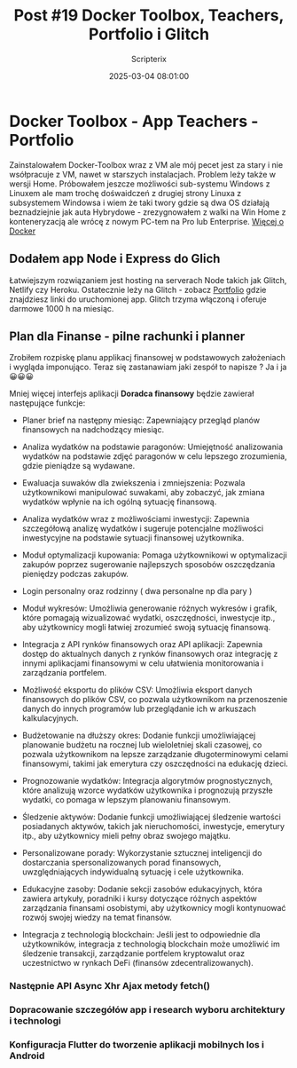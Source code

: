 ﻿---
title: "Post #19 Docker Toolbox, Teachers, Portfolio i Glitch"
date: 2025-03-04 08:01:00
author: Scripterix
slug: 19-post-glitch
post_id: 553
categories:
  - "Design Hub"
  - "Wyzwanie"
tags:
  - "design-layout"
  - "portfolio"
original_url: "https://opengateweb.com/posts/19-post-glitch/"
---

# Docker Toolbox - App Teachers - Portfolio

Zainstalowałem Docker-Toolbox wraz z VM ale mój pecet jest za stary i nie wsółpracuje z VM, nawet w starszych instalacjach. Problem leży także w wersji Home. Próbowałem jeszcze możliwości sub-systemu Windows z Linuxem ale mam trochę dośwaidczeń z drugiej strony Linuxa z subsystemem Windowsa i wiem że taki twory gdzie są dwa OS działają beznadziejnie jak auta Hybrydowe - zrezygnowałem z walki na Win Home z konteneryzacją ale wrócę z nowym PC-tem na Pro lub Enterprise. [Więcej o Docker](https://opengateweb.com/posts/16-post-docker/)

## Dodałem app Node i Express do Glich

Łatwiejszym rozwiązaniem jest hosting na serverach Node takich jak Glitch, Netlify czy Heroku. Ostatecznie leży na Glitch - zobacz [Portfolio](https://portfolio.opengateweb.com/) gdzie znajdziesz linki do uruchomionej app. Glitch trzyma włączoną i oferuje darmowe 1000 h na miesiąc.

## Plan dla Finanse - pilne rachunki i planner

Zrobiłem rozpiskę planu applikacj finansowej w podstawowych założeniach i wygląda imponująco. Teraz się zastanawiam jaki zespół to napisze ? Ja i ja 😀😀😀

Mniej więcej interfejs aplikacji **Doradca finansowy** będzie zawierał następujące funkcje:

- Planer brief na następny miesiąc: Zapewniający przegląd planów finansowych na nadchodzący miesiąc.

- Analiza wydatków na podstawie paragonów: Umiejętność analizowania wydatków na podstawie zdjęć paragonów w celu lepszego zrozumienia, gdzie pieniądze są wydawane.

- Ewaluacja suwaków dla zwiekszenia i zmniejszenia: Pozwala użytkownikowi manipulować suwakami, aby zobaczyć, jak zmiana wydatków wpłynie na ich ogólną sytuację finansową.

- Analiza wydatków wraz z możliwościami inwestycji: Zapewnia szczegółową analizę wydatków i sugeruje potencjalne możliwości inwestycyjne na podstawie sytuacji finansowej użytkownika.

- Moduł optymalizacji kupowania: Pomaga użytkownikowi w optymalizacji zakupów poprzez sugerowanie najlepszych sposobów oszczędzania pieniędzy podczas zakupów.

- Login personalny oraz rodzinny ( dwa personalne np dla pary )

- Moduł wykresów: Umożliwia generowanie różnych wykresów i grafik, które pomagają wizualizować wydatki, oszczędności, inwestycje itp., aby użytkownicy mogli łatwiej zrozumieć swoją sytuację finansową.

- Integracja z API rynków finansowych oraz API aplikacji: Zapewnia dostęp do aktualnych danych z rynków finansowych oraz integrację z innymi aplikacjami finansowymi w celu ułatwienia monitorowania i zarządzania portfelem.

- Możliwość eksportu do plików CSV: Umożliwia eksport danych finansowych do plików CSV, co pozwala użytkownikom na przenoszenie danych do innych programów lub przeglądanie ich w arkuszach kalkulacyjnych.

- Budżetowanie na dłuższy okres: Dodanie funkcji umożliwiającej planowanie budżetu na rocznej lub wieloletniej skali czasowej, co pozwala użytkownikom na lepsze zarządzanie długoterminowymi celami finansowymi, takimi jak emerytura czy oszczędności na edukację dzieci.

- Prognozowanie wydatków: Integracja algorytmów prognostycznych, które analizują wzorce wydatków użytkownika i prognozują przyszłe wydatki, co pomaga w lepszym planowaniu finansowym.

- Śledzenie aktywów: Dodanie funkcji umożliwiającej śledzenie wartości posiadanych aktywów, takich jak nieruchomości, inwestycje, emerytury itp., aby użytkownicy mieli pełny obraz swojego majątku.

- Personalizowane porady: Wykorzystanie sztucznej inteligencji do dostarczania spersonalizowanych porad finansowych, uwzględniających indywidualną sytuację i cele użytkownika.

- Edukacyjne zasoby: Dodanie sekcji zasobów edukacyjnych, która zawiera artykuły, poradniki i kursy dotyczące różnych aspektów zarządzania finansami osobistymi, aby użytkownicy mogli kontynuować rozwój swojej wiedzy na temat finansów.

- Integracja z technologią blockchain: Jeśli jest to odpowiednie dla użytkowników, integracja z technologią blockchain może umożliwić im śledzenie transakcji, zarządzanie portfelem kryptowalut oraz uczestnictwo w rynkach DeFi (finansów zdecentralizowanych).

### Następnie API Async Xhr Ajax metody fetch()

### Dopracowanie szczegółów app i research wyboru architektury i technologi

### Konfiguracja Flutter do tworzenie aplikacji mobilnych Ios i Android
